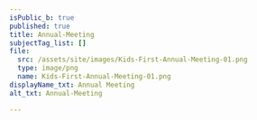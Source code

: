 ```yaml
---
isPublic_b: true
published: true
title: Annual-Meeting
subjectTag_list: []
file:
  src: /assets/site/images/Kids-First-Annual-Meeting-01.png
  type: image/png
  name: Kids-First-Annual-Meeting-01.png
displayName_txt: Annual Meeting
alt_txt: Annual-Meeting

---
```



